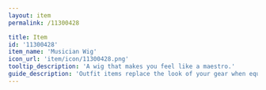 ```yaml
---
layout: item
permalink: /11300428

title: Item
id: '11300428'
item_name: 'Musician Wig'
icon_url: 'item/icon/11300428.png'
tooltip_description: 'A wig that makes you feel like a maestro.'
guide_description: 'Outfit items replace the look of your gear when equipped.'
---
```

